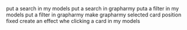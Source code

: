 put a search in my models
put a search in grapharmy 
puta a filter in my models
put a filter in grapharmy
make grapharmy selected card position fixed
create an effect whe clicking a card in my models
